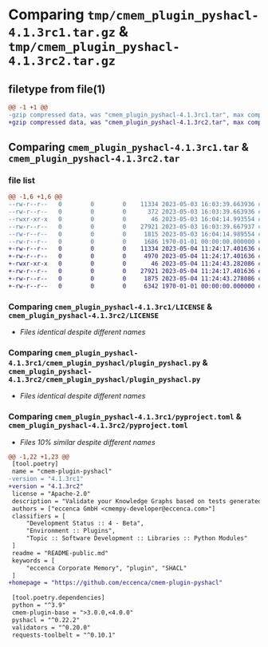# Comparing `tmp/cmem_plugin_pyshacl-4.1.3rc1.tar.gz` & `tmp/cmem_plugin_pyshacl-4.1.3rc2.tar.gz`

## filetype from file(1)

```diff
@@ -1 +1 @@
-gzip compressed data, was "cmem_plugin_pyshacl-4.1.3rc1.tar", max compression
+gzip compressed data, was "cmem_plugin_pyshacl-4.1.3rc2.tar", max compression
```

## Comparing `cmem_plugin_pyshacl-4.1.3rc1.tar` & `cmem_plugin_pyshacl-4.1.3rc2.tar`

### file list

```diff
@@ -1,6 +1,6 @@
--rw-r--r--   0        0        0    11334 2023-05-03 16:03:39.663936 cmem_plugin_pyshacl-4.1.3rc1/LICENSE
--rw-r--r--   0        0        0      372 2023-05-03 16:03:39.663936 cmem_plugin_pyshacl-4.1.3rc1/README-public.md
--rwxr-xr-x   0        0        0       46 2023-05-03 16:04:14.993554 cmem_plugin_pyshacl-4.1.3rc1/cmem_plugin_pyshacl/__init__.py
--rw-r--r--   0        0        0    27921 2023-05-03 16:03:39.667937 cmem_plugin_pyshacl-4.1.3rc1/cmem_plugin_pyshacl/plugin_pyshacl.py
--rw-r--r--   0        0        0     1815 2023-05-03 16:04:14.989554 cmem_plugin_pyshacl-4.1.3rc1/pyproject.toml
--rw-r--r--   0        0        0     1686 1970-01-01 00:00:00.000000 cmem_plugin_pyshacl-4.1.3rc1/PKG-INFO
+-rw-r--r--   0        0        0    11334 2023-05-04 11:24:17.401636 cmem_plugin_pyshacl-4.1.3rc2/LICENSE
+-rw-r--r--   0        0        0     4970 2023-05-04 11:24:17.401636 cmem_plugin_pyshacl-4.1.3rc2/README-public.md
+-rwxr-xr-x   0        0        0       46 2023-05-04 11:24:43.282086 cmem_plugin_pyshacl-4.1.3rc2/cmem_plugin_pyshacl/__init__.py
+-rw-r--r--   0        0        0    27921 2023-05-04 11:24:17.401636 cmem_plugin_pyshacl-4.1.3rc2/cmem_plugin_pyshacl/plugin_pyshacl.py
+-rw-r--r--   0        0        0     1875 2023-05-04 11:24:43.278086 cmem_plugin_pyshacl-4.1.3rc2/pyproject.toml
+-rw-r--r--   0        0        0     6342 1970-01-01 00:00:00.000000 cmem_plugin_pyshacl-4.1.3rc2/PKG-INFO
```

### Comparing `cmem_plugin_pyshacl-4.1.3rc1/LICENSE` & `cmem_plugin_pyshacl-4.1.3rc2/LICENSE`

 * *Files identical despite different names*

### Comparing `cmem_plugin_pyshacl-4.1.3rc1/cmem_plugin_pyshacl/plugin_pyshacl.py` & `cmem_plugin_pyshacl-4.1.3rc2/cmem_plugin_pyshacl/plugin_pyshacl.py`

 * *Files identical despite different names*

### Comparing `cmem_plugin_pyshacl-4.1.3rc1/pyproject.toml` & `cmem_plugin_pyshacl-4.1.3rc2/pyproject.toml`

 * *Files 10% similar despite different names*

```diff
@@ -1,22 +1,23 @@
 [tool.poetry]
 name = "cmem-plugin-pyshacl"
-version = "4.1.3rc1"
+version = "4.1.3rc2"
 license = "Apache-2.0"
 description = "Validate your Knowledge Graphs based on tests generated from SHACL shapes."
 authors = ["eccenca GmbH <cmempy-developer@eccenca.com>"]
 classifiers = [
     "Development Status :: 4 - Beta",
     "Environment :: Plugins",
     "Topic :: Software Development :: Libraries :: Python Modules"
 ]
 readme = "README-public.md"
 keywords = [
     "eccenca Corporate Memory", "plugin", "SHACL"
 ]
+homepage = "https://github.com/eccenca/cmem-plugin-pyshacl"
 
 [tool.poetry.dependencies]
 python = "^3.9"
 cmem-plugin-base = ">3.0.0,<4.0.0"
 pyshacl = "^0.22.2"
 validators = "^0.20.0"
 requests-toolbelt = "^0.10.1"
```

